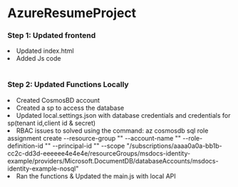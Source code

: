# AzureResumeProject

<h3>Step 1: Updated frontend</h3>
<li> Updated index.html</li>
<li> Added Js code</li>

<br>
<h3>Step 2: Updated Functions Locally</h3>
<li> Created CosmosBD account</li>
<li> Created a sp to access the database </li>
<li> Updated local.settings.json with database credentials and credentials for sp(tenant id,client id & secret)</li>
<li> RBAC issues to solved using the command:
az cosmosdb sql role assignment create --resource-group "<name-of-existing-resource-group>" --account-name "<name-of-existing-nosql-account>" --role-definition-id "<id-of-new-role-definition>" --principal-id "<id-of-existing-identity>" --scope "/subscriptions/aaaa0a0a-bb1b-cc2c-dd3d-eeeeee4e4e4e/resourceGroups/msdocs-identity-example/providers/Microsoft.DocumentDB/databaseAccounts/msdocs-identity-example-nosql" </li>
<li>Ran the functions & Updated the main.js with local API</li>

